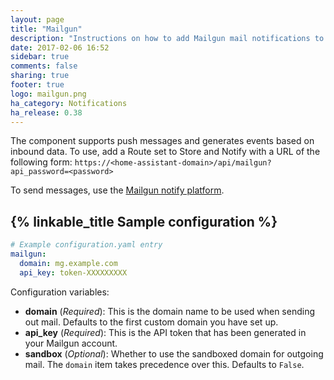 ```yaml
---
layout: page
title: "Mailgun"
description: "Instructions on how to add Mailgun mail notifications to Home Assistant."
date: 2017-02-06 16:52
sidebar: true
comments: false
sharing: true
footer: true
logo: mailgun.png
ha_category: Notifications
ha_release: 0.38
---
```


The component supports push messages and generates events based on inbound data. To use, add a Route set to Store and Notify with a URL of the following form: `https://<home-assistant-domain>/api/mailgun?api_password=<password>`

To send messages, use the [Mailgun notify platform][notify].

[notify]: /components/notify.mailgun/

## {% linkable_title Sample configuration %}

```yaml
# Example configuration.yaml entry
mailgun:
  domain: mg.example.com
  api_key: token-XXXXXXXXX
```

Configuration variables:

- **domain** (*Required*): This is the domain name to be used when sending out mail. Defaults to the first custom domain you have set up.
- **api_key** (*Required*): This is the API token that has been generated in your Mailgun account.
- **sandbox** (*Optional*): Whether to use the sandboxed domain for outgoing mail. The `domain` item takes precedence over this. Defaults to `False`.
